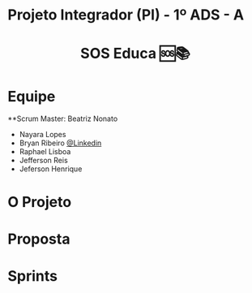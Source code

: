 # Projeto Integrador (PI) - 1º ADS - A




<h1 align="center"> SOS Educa  🆘📚 </h1>


#  Equipe
**Scrum Master: Beatriz Nonato
* Nayara Lopes
* Bryan Ribeiro [@Linkedin](https://www.linkedin.com/in/bryanrribeiro/)
* Raphael Lisboa
* Jefferson Reis
* Jeferson Henrique  

# O Projeto


# Proposta


# Sprints
